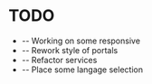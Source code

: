 # TODO

<ul>
<li> -- Working on some responsive</li>
<li> -- Rework style of portals</li>
<li> -- Refactor services </li>
<li> -- Place some langage selection </li>

</ul>